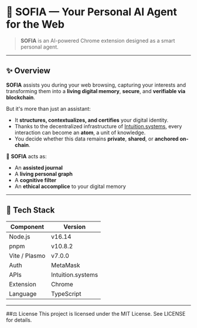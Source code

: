 # 🧠 SOFIA — Your Personal AI Agent for the Web

> **SOFIA** is an AI-powered Chrome extension designed as a smart personal agent.

---

## ✨ Overview

**SOFIA** assists you during your web browsing, capturing your interests and transforming them into a **living digital memory**, **secure**, and **verifiable via blockchain**.

But it's more than just an assistant:
- It **structures, contextualizes, and certifies** your digital identity.
- Thanks to the decentralized infrastructure of [Intuition.systems](https://www.intuition.systems/), every interaction can become an **atom**, a unit of knowledge.
- You decide whether this data remains **private**, **shared**, or **anchored on-chain**.

🧭 **SOFIA** acts as:
- An **assisted journal**
- A **living personal graph**
- A **cognitive filter**
- An **ethical accomplice** to your digital memory

---

## 🧰 Tech Stack

| Component        | Version       |
|------------------|---------------|
| Node.js          | v16.14        |
| pnpm             | v10.8.2       |
| Vite / Plasmo    | v7.0.0        |
| Auth             | MetaMask |
| APIs             | Intuition.systems |
| Extension        | Chrome |
| Language         | TypeScript    |

---


##⚖️ License
This project is licensed under the MIT License. See LICENSE for details.
